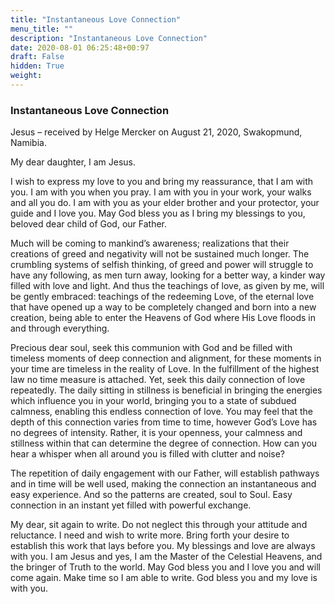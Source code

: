 ```yaml
---
title: "Instantaneous Love Connection"
menu_title: ""
description: "Instantaneous Love Connection"
date: 2020-08-01 06:25:48+00:97
draft: False
hidden: True
weight:
---
```

### Instantaneous Love Connection

Jesus – received by Helge Mercker on August 21, 2020, Swakopmund, Namibia.

My dear daughter, I am Jesus.

I wish to express my love to you and bring my reassurance, that I am with you. I am with you when you pray. I am with you in your work, your walks and all you do. I am with you as your elder brother and your protector, your guide and I love you. May God bless you as I bring my blessings to you, beloved dear child of God, our Father.

Much will be coming to mankind’s awareness; realizations that their creations of greed and negativity will not be sustained much longer. The crumbling systems of selfish thinking, of greed and power will struggle to have any following, as men turn away, looking for a better way, a kinder way filled with love and light. And thus the teachings of love, as given by me, will be gently embraced:  teachings of the redeeming Love, of the eternal love that have opened up a way to be completely changed and born into a new creation, being able to enter the Heavens of God where His Love floods in and through everything.

Precious dear soul, seek this communion with God and be filled with timeless moments of deep connection and alignment, for these moments in your time are timeless in the reality of Love. In the fulfillment of the highest law no time measure is attached. Yet, seek this daily connection of love repeatedly. The daily sitting in stillness is beneficial in bringing the energies which influence you in your world, bringing you to a state of subdued calmness, enabling this endless connection of love. You may feel that the depth of this connection varies from time to time, however God’s Love has no degrees of intensity. Rather, it is your openness, your calmness and stillness within that can determine the degree of connection. How can you hear a whisper when all around you is filled with clutter and noise?

The repetition of daily engagement with our Father, will establish pathways and in time will be well used, making the connection an instantaneous and easy experience. And so the patterns are created, soul to Soul. Easy connection in an instant yet filled with powerful exchange.

My dear, sit again to write. Do not neglect this through your attitude and reluctance. I need and wish to write more. Bring forth your desire to establish this work that lays before you. My blessings and love are always with you. I am Jesus and yes, I am the Master of the Celestial Heavens, and the bringer of Truth to the world. May God bless you and I love you and will come again. Make time so I am able to write. God bless you and my love is with you.
